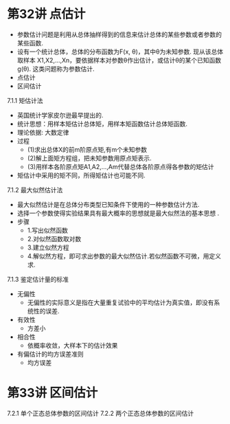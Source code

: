 # 第32讲 点估计

* 参数估计问题是利用从总体抽样得到的信息来估计总体的某些参数或者参数的某些函数.
* 设有一个统计总体，总体的分布函数为F(x, θ)，其中θ为未知参数. 现从该总体取样本 X1,X2,…,Xn，要依据样本对参数θ作出估计，或估计θ的某个已知函数g(θ). 这类问题称为参数估计.
* 点估计
* 区间估计


7.1.1 矩估计法

* 英国统计学家皮尔逊最早提出的.
* 统计思想：用样本矩估计总体矩，用样本矩函数估计总体矩函数.
* 理论依据: 大数定律
* 过程
	* (1)求出总体X的前m阶原点矩,有m个未知参数
	* (2)解上面矩方程组，把未知参数用原点矩表示.
	* (3)用样本各阶原点矩A1,A2,…,Am代替总体各阶原点得各参数的矩估计
* 矩估计中采用的矩不同，所得矩估计也可能不同.


7.1.2 最大似然估计法
* 最大似然估计是在总体分布类型已知条件下使用的一种参数估计方法.
* 选择一个参数使得实验结果具有最大概率的思想就是最大似然法的基本思想 .
* 步骤
	* 1.写出似然函数
	* 2.对似然函数取对数
	* 3.建立似然方程
	* 4.解似然方程，即可求出参数的最大似然估计.若似然函数不可微，用定义求.

7.1.3 鉴定估计量的标准

* 无偏性
	* 无偏性的实际意义是指在大量重复试验中的平均估计为真实值，即没有系统性的误差.
* 有效性
	* 方差小
* 相合性
	* 依概率收敛，大样本下的估计效果
* 有偏估计的均方误差准则
	* 均方误差

# 第33讲 区间估计
7.2.1 单个正态总体参数的区间估计
7.2.2 两个正态总体参数的区间估计

